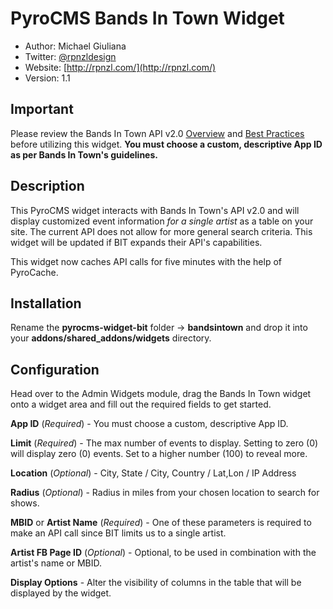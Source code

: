 # PyroCMS Bands In Town Widget

* Author: Michael Giuliana
* Twitter: [@rpnzldesign](http://www.twitter.com/rpnzl)
* Website: [http://rpnzl.com/](http://rpnzl.com/)
* Version: 1.1

## Important

Please review the Bands In Town API v2.0 [Overview](http://www.bandsintown.com/api/overview) and [Best Practices](http://www.bandsintown.com/api/best_practices) before utilizing this widget. **You must choose a custom, descriptive App ID as per Bands In Town's guidelines.**

## Description

This PyroCMS widget interacts with Bands In Town's API v2.0 and will display customized event information *for a single artist* as a table on your site. The current API does not allow for more general search criteria. This widget will be updated if BIT expands their API's capabilities.

This widget now caches API calls for five minutes with the help of PyroCache.

## Installation

Rename the **pyrocms-widget-bit** folder -> **bandsintown** and drop it into your **addons/shared_addons/widgets** directory.

## Configuration

Head over to the Admin Widgets module, drag the Bands In Town widget onto a widget area and fill out the required fields to get started.

**App ID** (*Required*) - You must choose a custom, descriptive App ID.

**Limit** (*Required*) - The max number of events to display. Setting to zero (0) will display zero (0) events. Set to a higher number (100) to reveal more.

**Location** (*Optional*) - City, State / City, Country / Lat,Lon / IP Address

**Radius** (*Optional*) - Radius in miles from your chosen location to search for shows.

**MBID** or **Artist Name** (*Required*) - One of these parameters is required to make an API call since BIT limits us to a single artist.

**Artist FB Page ID** (*Optional*) - Optional, to be used in combination with the artist's name or MBID.

**Display Options** - Alter the visibility of columns in the table that will be displayed by the widget.

